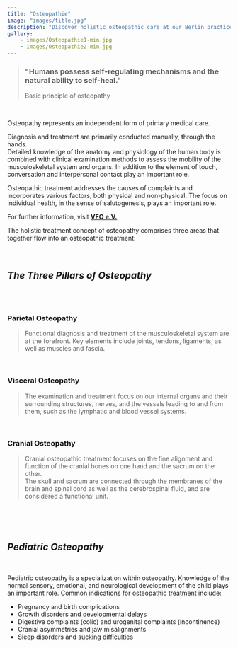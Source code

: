```yaml
---
title: "Osteopathie"
image: "images/title.jpg"
description: "Discover holistic osteopathic care at our Berlin practice. Specializing in chronic pain, acute injuries, and overall wellness, we offer personalized treatments in a welcoming environment. Visit us for expert osteopathy services tailored to your needs. Entdecken Sie ganzheitliche osteopathische Betreuung in unserer Berliner Praxis. Wir sind spezialisiert auf chronische Schmerzen, akute Verletzungen und allgemeines Wohlbefinden. Besuchen Sie uns für individuell angepasste Behandlungen in einer einladenden Umgebung."
gallery:
    - images/Osteopathie1-min.jpg
    - images/Osteopathie2-min.jpg
---
```

  
> ### "Humans possess self-regulating mechanisms and the natural ability to self-heal."
>Basic principle of osteopathy  
<br>  

  
Osteopathy represents an independent form of primary medical care.

Diagnosis and treatment are primarily conducted manually, through the hands.  
Detailed knowledge of the anatomy and physiology of the human body is combined with clinical examination methods to assess the mobility of the musculoskeletal system and organs. In addition to the element of touch, conversation and interpersonal contact play an important role.

Osteopathic treatment addresses the causes of complaints and incorporates various factors, both physical and non-physical. The focus on individual health, in the sense of salutogenesis, plays an important role.


For further information, visit **[VFO e.V.](https://www.vfo.de/was-ist-osteopathie "What is Osteopathy")**  

The holistic treatment concept of osteopathy comprises three areas that together flow into an osteopathic treatment:  
<br>
<br>
 
## *The Three Pillars of Osteopathy*  
<br>
<br>

### Parietal Osteopathy  
  
> Functional diagnosis and treatment of the musculoskeletal system are at the forefront. Key elements include joints, tendons, ligaments, as well as muscles and fascia.

<br>


### Visceral Osteopathy  
  
>The examination and treatment focus on our internal organs and their surrounding structures, nerves, and the vessels leading to and from them, such as the lymphatic and blood vessel systems.

<br>


### Cranial Osteopathy  
  
> Cranial osteopathic treatment focuses on the fine alignment and function of the cranial bones on one hand and the sacrum on the other.  
The skull and sacrum are connected through the membranes of the brain and spinal cord as well as the cerebrospinal fluid, and are considered a functional unit. <br>
<br>
<br>
<br>

## *Pediatric Osteopathy* 
<br>


Pediatric osteopathy is a specialization within osteopathy. Knowledge of the normal sensory, emotional, and neurological development of the child plays an important role. Common indications for osteopathic treatment include:

* Pregnancy and birth complications
* Growth disorders and developmental delays
* Digestive complaints (colic) and urogenital complaints (incontinence) 
* Cranial asymmetries and jaw misalignments
* Sleep disorders and sucking difficulties

